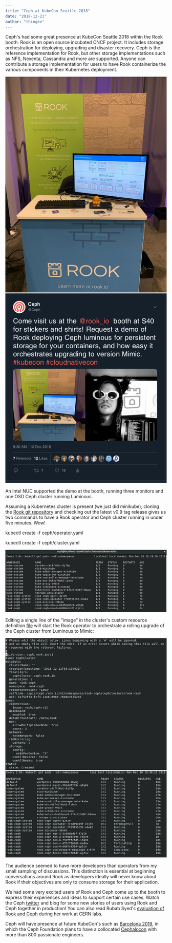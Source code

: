 ```yaml
---
title: "Ceph at KubeCon Seattle 2018"
date: "2018-12-21"
author: "thingee"
---
```


Ceph's had some great presence at KubeCon Seattle 2018 within the Rook booth. Rook is an open source incubated CNCF project. It includes storage orchestration for deploying, upgrading and disaster recovery. Ceph is the reference implementation for Rook, but other storage implementations such as NFS, Nexenta, Cassandra and more are supported. Anyone can contribute a storage implementation for users to have Rook containerize the various components in their Kubernetes deployment.

[![](images/rookio-booth-768x1024.jpg)](http://ceph.com/wp-content/uploads/2018/12/rookio-booth.jpg) [![](images/Screenshot-from-2018-12-18-14-10-02.png)](http://ceph.com/wp-content/uploads/2018/12/Screenshot-from-2018-12-18-14-10-02.png)

An Intel NUC supported the demo at the booth, running three monitors and one OSD Ceph cluster running Luminous.

Assuming a Kubernetes cluster is present (we just did minikube), cloning the [Rook git repository](https://github.com/rook/rook) and checking out the latest v0.9 tag release gives us two commands to have a Rook operator and Ceph cluster running in under five minutes. Wow!

kubectl create -f ceph/operator.yaml

kubectl create -f ceph/cluster.yaml

[![](images/Screenshot-from-2018-12-18-13-40-48.png)](http://ceph.com/wp-content/uploads/2018/12/Screenshot-from-2018-12-18-13-40-48.png)

Editing a single line of the "image" in the cluster's custom resource definition [file](https://github.com/rook/rook/blob/master/cluster/examples/kubernetes/ceph/cluster.yaml#L164) will start the Rook operator to orchestrate a rolling upgrade of the Ceph cluster from Luminous to Mimic:

[![](images/Screenshot-from-2018-12-18-13-51-15.png)](http://ceph.com/wp-content/uploads/2018/12/Screenshot-from-2018-12-18-13-51-15.png) [![](images/Screenshot-from-2018-12-18-13-54-26.png)](http://ceph.com/wp-content/uploads/2018/12/Screenshot-from-2018-12-18-13-54-26.png)

The audience seemed to have more developers than operators from my small sampling of discussions. This distinction is essential at beginning conversations around Rook as developers ideally will never know about Rook if their objectives are only to consume storage for their application.

We had some very excited users of Rook and Ceph come up to the booth to express their experiences and ideas to support certain use cases. Watch the Ceph [twitter](https://twitter.com/ceph) and blog for some new stories of users using Rook and Ceph together in production! You can also read Rubab Syed's [evaluation of Rook and Ceph](https://ceph.com/community/evaluating-ceph-deployments-with-rook/) during her work at CERN labs.

Ceph will have presence at future KubeCon's such as [Barcelona 2019](https://events.linuxfoundation.org/events/kubecon-cloudnativecon-europe-2019/), in which the Ceph Foundation plans to have a collocated [Cephalocon](https://ceph.com/cephalocon/barcelona-2019/) with more than 800 passionate engineers.
